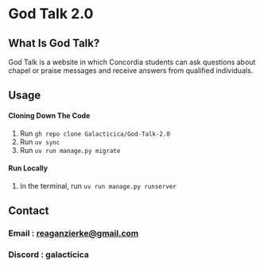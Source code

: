 # God Talk 2.0
## What Is God Talk?
God Talk is a website in which Concordia students can ask questions about chapel or praise messages and receive answers from qualified individuals.

## Usage
#### Cloning Down The Code
1. Run ```gh repo clone Galacticica/God-Talk-2.0```
2. Run ```uv sync```
3. Run ```uv run manage.py migrate```

#### Run Locally
1. In the terminal, run ```uv run manage.py runserver```

## Contact
### Email : reaganzierke@gmail.com
### Discord : galacticica
